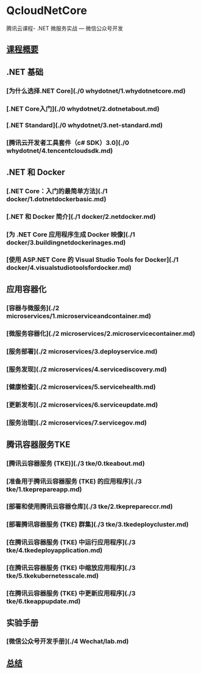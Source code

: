 # QcloudNetCore
腾讯云课程- .NET 微服务实战 — 微信公众号开发

## [课程概要](./overview.md) 
## .NET 基础
### [为什么选择.NET Core](./0 whydotnet/1.whydotnetcore.md)
### [.NET Core入门](./0 whydotnet/2.dotnetabout.md)
### [.NET Standard](./0 whydotnet/3.net-standard.md)
### [腾讯云开发者工具套件（c# SDK）3.0](./0 whydotnet/4.tencentcloudsdk.md)
## .NET 和 Docker
### [.NET Core：入门的最简单方法](./1 docker/1.dotnetdockerbasic.md)
### [.NET 和 Docker 简介](./1 docker/2.netdocker.md)
### [为 .NET Core 应用程序生成 Docker 映像](./1 docker/3.buildingnetdockerinages.md)
### [使用 ASP.NET Core 的 Visual Studio Tools for Docker](./1 docker/4.visualstudiotoolsfordocker.md)

## 应用容器化
### [容器与微服务](./2 microservices/1.microserviceandcontainer.md)
### [微服务容器化](./2 microservices/2.microservicecontainer.md)
### [服务部署](./2 microservices/3.deployservice.md)
### [服务发现](./2 microservices/4.servicediscovery.md)
### [健康检查](./2 microservices/5.servicehealth.md)
### [更新发布](./2 microservices/6.serviceupdate.md)
### [服务治理](./2 microservices/7.servicegov.md)

## 腾讯容器服务TKE
### [腾讯云容器服务 (TKE)](./3 tke/0.tkeabout.md)
### [准备用于腾讯云容器服务 (TKE) 的应用程序](./3 tke/1.tkeprepareapp.md)
### [部署和使用腾讯云容器仓库](./3 tke/2.tkeprepareccr.md)
### [部署腾讯容器服务 (TKE) 群集](./3 tke/3.tkedeploycluster.md)
### [在腾讯云容器服务 (TKE) 中运行应用程序](./3 tke/4.tkedeployapplication.md)
### [在腾讯云容器服务 (TKE) 中缩放应用程序](./3 tke/5.tkekubernetesscale.md)
### [在腾讯云容器服务 (TKE) 中更新应用程序](./3 tke/6.tkeappupdate.md)

## 实验手册

### [微信公众号开发手册](./4 Wechat/lab.md)

## [总结](./Summary.md)